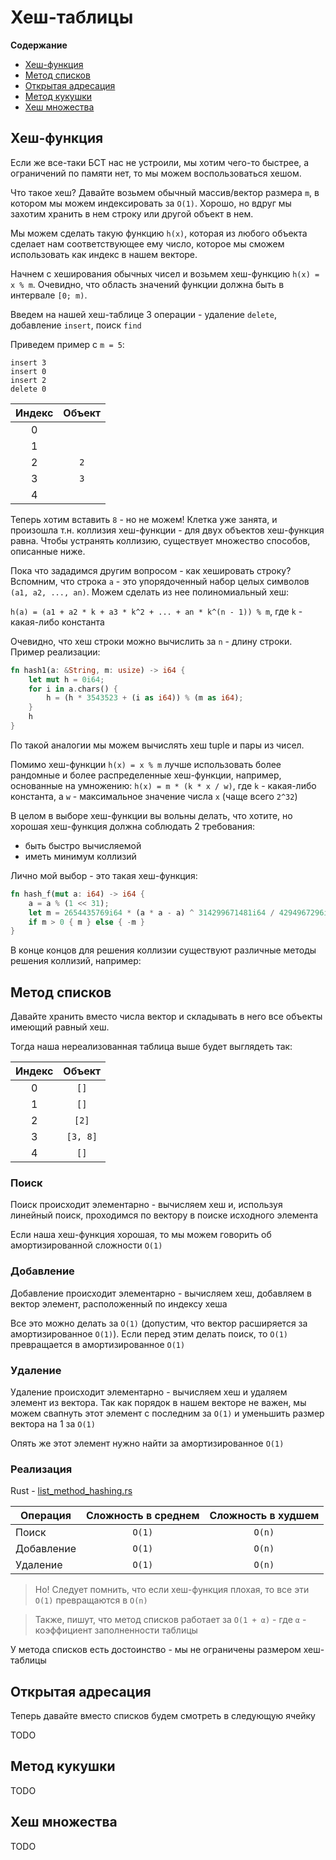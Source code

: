 # Хеш-таблицы

**Содержание**

* [Хеш-функция](#хеш-функция)
* [Метод списков](#метод-списков)
* [Открытая адресация](#открытая-адресация)
* [Метод кукушки](#метод-кукушки)
* [Хеш множества](#хеш-множества)


## Хеш-функция

Если же все-таки БСТ нас не устроили, мы хотим чего-то быстрее, а ограничений по памяти нет,
то мы можем воспользоваться хешом. 

Что такое хеш? Давайте возьмем обычный массив/вектор размера `m`, в котором мы можем индексировать
за `O(1)`. Хорошо, но вдруг мы захотим хранить в нем строку или другой объект в нем.

Мы можем сделать такую функцию `h(x)`, которая из любого объекта сделает нам соответствующее
ему число, которое мы сможем использовать как индекс в нашем векторе.

Начнем с хеширования обычных чисел и возьмем хеш-функцию `h(x) = x % m`. 
Очевидно, что область значений функции должна быть в интервале `[0; m)`.

Введем на нашей хеш-таблице 3 операции - удаление `delete`, добавление `insert`, поиск `find`

Приведем пример с `m = 5`:

```
insert 3
insert 0
insert 2
delete 0
```

| Индекс | Объект |
|:------:|:------:|
|   0    |        |
|   1    |        |
|   2    |  `2`   |
|   3    |  `3`   |
|   4    |        |

Теперь хотим вставить `8` - но не можем! Клетка уже занята, и произошла т.н. 
коллизия хеш-функции - для двух объектов хеш-функция равна. Чтобы устранять коллизию, существует множество способов, описанные ниже.

Пока что зададимся другим вопросом - как хешировать строку? Вспомним, что строка `a` - 
это упорядоченный набор целых символов `(a1, a2, ..., an)`. Можем сделать из нее полиномиальный хеш:

`h(a) = (a1 + a2 * k + a3 * k^2 + ... + an * k^(n - 1)) % m`, где `k` - какая-либо константа

Очевидно, что хеш строки можно вычислить за `n` - длину строки. Пример реализации:

```rust
fn hash1(a: &String, m: usize) -> i64 {
    let mut h = 0i64;
    for i in a.chars() {
        h = (h * 3543523 + (i as i64)) % (m as i64);
    }
    h
}
```

По такой аналогии мы можем вычислять хеш tuple и пары из чисел.

Помимо хеш-функции `h(x) = x % m` лучше использовать более рандомные и более распределенные хеш-функции, 
например, основанные на умножению: `h(x) = m * (k * x / w)`, где `k` - какая-либо константа, 
а `w` - максимальное значение числа `x` (чаще всего `2^32`)

В целом в выборе хеш-функции вы вольны делать, что хотите, но хорошая хеш-функция должна соблюдать 2 требования:

* быть быстро вычисляемой
* иметь минимум коллизий

Лично мой выбор - это такая хеш-функция:

```rust
fn hash_f(mut a: i64) -> i64 {
    a = a % (1 << 31);
    let m = 2654435769i64 * (a * a - a) ^ 314299671481i64 / 4294967296i64;
    if m > 0 { m } else { -m }
}
```

В конце концов для решения коллизии существуют различные методы решения коллизий, например:

## Метод списков

Давайте хранить вместо числа вектор и складывать в него все объекты имеющий равный хеш.

Тогда наша нереализованная таблица выше будет выглядеть так:

| Индекс |  Объект  |
|:------:|:--------:|
|   0    |   `[]`   |
|   1    |   `[]`   |
|   2    |  `[2]`   |
|   3    | `[3, 8]` |
|   4    |   `[]`   |


### Поиск

Поиск происходит элементарно - вычисляем хеш и, используя линейный поиск, 
проходимся по вектору в поиске исходного элемента

Если наша хеш-функция хорошая, то мы можем говорить об амортизированной сложности `O(1)`

### Добавление

Добавление происходит элементарно - вычисляем хеш, добавляем в вектор элемент, расположенный по индексу хеша

Все это можно делать за `O(1)` (допустим, что вектор расширяется за амортизированное `O(1)`). 
Если перед этим делать поиск, то `O(1)` превращается в амортизированное `O(1)`

### Удаление

Удаление происходит элементарно - вычисляем хеш и удаляем элемент из вектора. 
Так как порядок в нашем векторе не важен, мы можем свапнуть этот элемент с последним за `O(1)` и уменьшить размер вектора на 1 за `O(1)`

Опять же этот элемент нужно найти за амортизированное `O(1)`

### Реализация

Rust - [list_method_hashing.rs](list_method_hashing.rs)

| Операция   | Сложность в среднем | Сложность в худшем |
|------------|:-------------------:|:------------------:|
| Поиск      |       `O(1)`        |       `O(n)`       |
| Добавление |       `O(1)`        |       `O(n)`       |
| Удаление   |       `O(1)`        |       `O(n)`       |  

> Но! Следует помнить, что если хеш-функция плохая, то все эти `O(1)` превращаются в `O(n)`

> Также, пишут, что метод списков работает за `O(1 + α)` - где `α` - коэффициент заполненности таблицы
         
У метода списков есть достоинство - мы не ограничены размером хеш-таблицы  

## Открытая адресация

Теперь давайте вместо списков будем смотреть в следующую ячейку

TODO

## Метод кукушки

TODO

## Хеш множества

TODO


